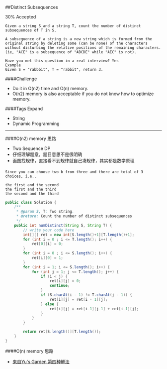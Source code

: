 ##Distinct Subsequences

30% Accepted

	Given a string S and a string T, count the number of distinct subsequences of T in S.

	A subsequence of a string is a new string which is formed from the original string by deleting some (can be none) of the characters without disturbing the relative positions of the remaining characters. (ie, "ACE" is a subsequence of "ABCDE" while "AEC" is not).

	Have you met this question in a real interview? Yes
	Example
	Given S = "rabbbit", T = "rabbit", return 3.

####Challenge
- Do it in O(n2) time and O(n) memory.
- O(n2) memory is also acceptable if you do not know how to optimize memory.

####Tags Expand
- String
- Dynamic Programming


----

####O(n2) memory 思路
- Two Sequence DP
- 仔细理解题意，题目意思不是很明确
- 画图找规律，直接看不到规律就自己凑规律，其实都是数学原理

####

	Since you can choose two b from three and there are total of 3 choices, i.e.,

	the first and the second
	the first and the third
	the second and the third

```java
public class Solution {
    /**
     * @param S, T: Two string.
     * @return: Count the number of distinct subsequences
     */
    public int numDistinct(String S, String T) {
        // write your code here
        int[][] ret = new int[S.length()+1][T.length()+1];
        for (int i = 0 ; i <= T.length(); i++) {
            ret[0][i] = 0;
        }
        for (int i = 0 ; i <= S.length(); i++) {
            ret[i][0] = 1;
        }
        for (int i = 1; i <= S.length(); i++) {
            for (int j = 1; j <= T.length(); j++) {
                if (i < j) {
                    ret[i][j] = 0;
                    continue;
                }
                if (S.charAt(i - 1) != T.charAt(j - 1)) {
                    ret[i][j] = ret[i - 1][j];
                } else {
                    ret[i][j] = ret[i-1][j-1] + ret[i-1][j];
                }
            }
        }

        return ret[S.length()][T.length()];
    }
}

```
####O(n) memory 思路
- [来自Yu's Garden 第四种解法](http://www.cnblogs.com/yuzhangcmu/p/4196373.html)
